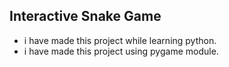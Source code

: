 ## Interactive Snake Game
* i have made this project while learning python.
* i have made this project using pygame module.
